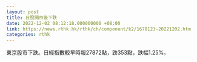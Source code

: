 ```yaml
---
layout: post
title: 日股開市後下跌
date: 2022-12-02 08:12:18.000000000 +08:00
link: https://news.rthk.hk/rthk/ch/component/k2/1678123-20221202.htm
categories: rthk
---
```


東京股市下跌。日經指數較早時報27872點，跌353點，跌幅1.25%。
